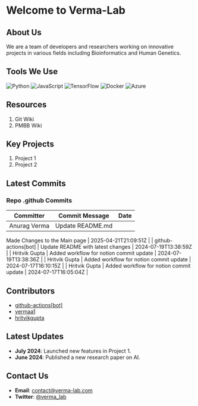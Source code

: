 
# Welcome to Verma-Lab


## About Us
We are a team of developers and researchers working on innovative projects in various fields including Bioinformatics and Human Genetics.

## Tools We Use
![Python](https://img.shields.io/badge/-Python-3776AB?logo=python&logoColor=white&style=flat)
![JavaScript](https://img.shields.io/badge/-JavaScript-F7DF1E?logo=javascript&logoColor=black&style=flat)
![TensorFlow](https://img.shields.io/badge/-TensorFlow-FF6F00?logo=tensorflow&logoColor=white&style=flat)
![Docker](https://img.shields.io/badge/-Docker-2496ED?logo=docker&logoColor=white&style=flat)
![Azure](https://img.shields.io/badge/-Azure-0078D4?logo=microsoft-azure&logoColor=white&style=flat)


## Resources 
1. Git Wiki
2. PMBB Wiki

## Key Projects
1. Project 1
2. Project 2
## Latest Commits
### Repo .github Commits

| Committer | Commit Message | Date |
| --- | --- | --- |
| Anurag Verma | Update README.md

Made Changes to the Main page | 2025-04-21T21:09:51Z |
| github-actions[bot] | Update README with latest changes | 2024-07-19T13:38:59Z |
| Hritvik Gupta | Added workflow for notion commit update | 2024-07-19T13:38:36Z |
| Hritvik Gupta | Added workflow for notion commit update | 2024-07-17T16:10:15Z |
| Hritvik Gupta | Added workflow for notion commit update | 2024-07-17T16:05:04Z |



## Contributors
- [github-actions[bot]](https://github.com/github-actions[bot])
- [vermaa1](https://github.com/vermaa1)
- [hritvikgupta](https://github.com/hritvikgupta)

## Latest Updates
- **July 2024**: Launched new features in Project 1.
- **June 2024**: Published a new research paper on AI.

## Contact Us
- **Email**: contact@verma-lab.com
- **Twitter**: [@verma_lab](https://twitter.com/verma_lab)

